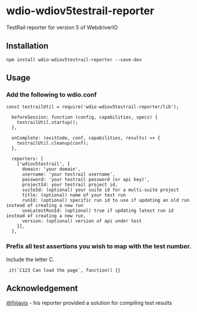 # wdio-wdiov5testrail-reporter

TestRail reporter for version 5 of WebdriverIO

## Installation

`npm install wdio-wdiov5testrail-reporter --save-dev`

## Usage

### Add the following to wdio.conf

```
const testrailUtil = require('wdio-wdiov5testrail-reporter/lib');
```

```
  beforeSession: function (config, capabilities, specs) {
    testrailUtil.startup();
  },
```

```
  onComplete: (exitCode, conf, capabilities, results) => {
    testrailUtil.cleanup(conf);
  },
```

```
  reporters: [
    ['wdiov5testrail', {
      domain: 'your domain',
      username: 'your testrail username',
      password: 'your testrail password (or api key)',
      projectId: your testrail project id,
      suiteId: (optional) your suite id for a multi-suite project
      title: (optional) name of your test run
      runId: (optional) specific run id to use if updating an old run instead of creating a new run
      useLatestRunId: (optional) true if updating latest run id instead of creating a new run,
      version: (optional) version of api under test
    }],
  ],
```

### Prefix all test assertions you wish to map with the test number.
Include the letter C.
```
 it(`C123 Can load the page`, function() {}
```

## Acknowledgement
[@fijijavis]( https://github.com/fijijavis ) - his reporter provided a solution for compiling test results
